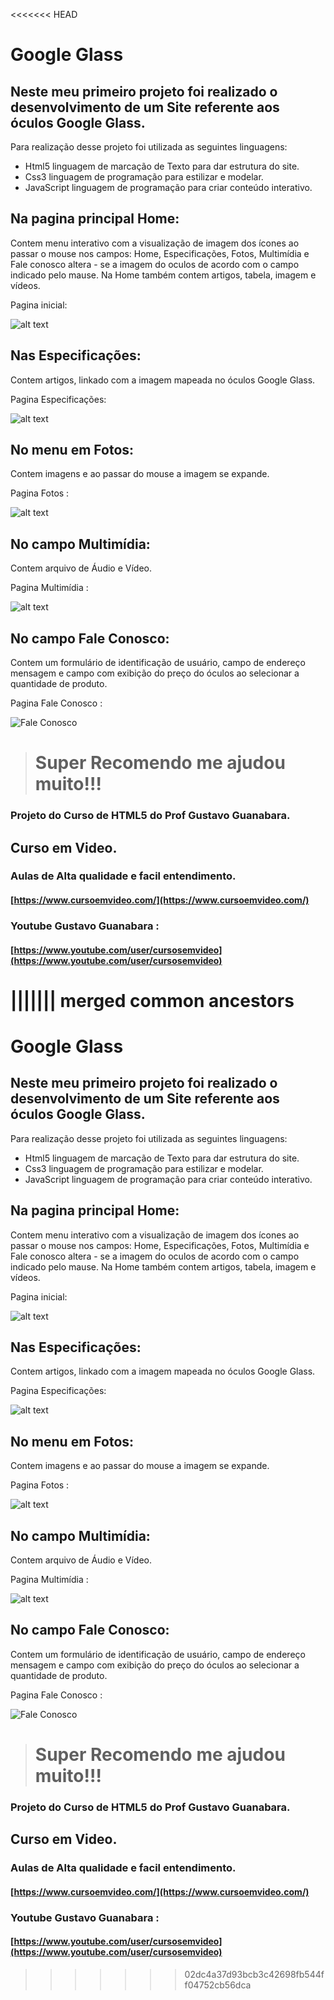 <<<<<<< HEAD

# Google Glass

## Neste meu primeiro projeto foi realizado o desenvolvimento de um Site referente aos óculos Google Glass.

 Para realização desse projeto foi utilizada as seguintes linguagens:

  - Html5 linguagem de marcação de Texto para dar estrutura do site. <br>
  - Css3 linguagem de programação para estilizar e modelar.<br>
  - JavaScript linguagem de programação para criar conteúdo interativo. <br>


## Na pagina principal Home:

Contem menu interativo com a visualização de imagem 
dos ícones ao passar o mouse nos campos:
Home, Especificações, Fotos, Multimídia e Fale conosco altera - se a 
imagem do oculos de acordo com o campo indicado pelo mause.
Na Home também contem artigos, tabela, imagem e vídeos. 


Pagina inicial: 

![alt text](https://github.com/PaulaSena/site-html5/blob/master/portifolio%20pag%201%20-%20Tudo%20Sobre%20Google%20Glass.png?raw=true " Home Title Text 1")

## Nas Especificações: 
Contem artigos, linkado com a imagem mapeada no óculos Google Glass. 


Pagina Especificações:

![alt text](https://github.com/PaulaSena/site-html5/blob/master/portifolio%20pag%202%20-%20Especifica%C3%A7%C3%B5es.png?raw=true
 " Especificações Title Text 1")

## No menu em Fotos:
Contem imagens e ao passar do mouse a imagem se expande. 


Pagina Fotos :

![alt text](https://github.com/PaulaSena/site-html5/blob/master/portifolio%20pag%204%20-%20Fotos.png?raw=true
 "Fotos  Title Text 1")


## No campo Multimídia: 
Contem arquivo de Áudio e Vídeo. 


Pagina Multimídia :

![alt text](https://github.com/PaulaSena/site-html5/blob/master/portifolio%20pag%203%20-%20Mult%C3%ADmidia.png?raw=true
 " Multimídia Title Text 1")


## No campo Fale Conosco:
Contem um formulário de identificação de usuário, 
campo de endereço mensagem e campo com exibição do preço do óculos 
ao selecionar a quantidade de produto. 

Pagina Fale Conosco : 

![Fale Conosco](https://github.com/PaulaSena/site-html5/blob/master/portifolio%20pag%205%20-%20Fale%20Conosco.png?raw=true
 " Fale Conosco Title Text 1")


> #  Super Recomendo me ajudou muito!!!

### Projeto do Curso de HTML5 do Prof Gustavo Guanabara. 
## Curso em Video.

### Aulas de Alta qualidade e facil entendimento.
####  [https://www.cursoemvideo.com/](https://www.cursoemvideo.com/)
### Youtube Gustavo Guanabara : 
#### [https://www.youtube.com/user/cursosemvideo](https://www.youtube.com/user/cursosemvideo)



||||||| merged common ancestors
=======

# Google Glass

## Neste meu primeiro projeto foi realizado o desenvolvimento de um Site referente aos óculos Google Glass.

 Para realização desse projeto foi utilizada as seguintes linguagens:

  - Html5 linguagem de marcação de Texto para dar estrutura do site. <br>
  - Css3 linguagem de programação para estilizar e modelar.<br>
  - JavaScript linguagem de programação para criar conteúdo interativo. <br>


## Na pagina principal Home:

Contem menu interativo com a visualização de imagem 
dos ícones ao passar o mouse nos campos:
Home, Especificações, Fotos, Multimídia e Fale conosco altera - se a 
imagem do oculos de acordo com o campo indicado pelo mause.
Na Home também contem artigos, tabela, imagem e vídeos. 


Pagina inicial: 

![alt text](https://github.com/PaulaSena/site-html5/blob/master/portifolio%20pag%201%20-%20Tudo%20Sobre%20Google%20Glass.png?raw=true " Home Title Text 1")

## Nas Especificações: 
Contem artigos, linkado com a imagem mapeada no óculos Google Glass. 


Pagina Especificações:

![alt text](https://github.com/PaulaSena/site-html5/blob/master/portifolio%20pag%202%20-%20Especifica%C3%A7%C3%B5es.png?raw=true
 " Especificações Title Text 1")

## No menu em Fotos:
Contem imagens e ao passar do mouse a imagem se expande. 


Pagina Fotos :

![alt text](https://github.com/PaulaSena/site-html5/blob/master/portifolio%20pag%204%20-%20Fotos.png?raw=true
 "Fotos  Title Text 1")


## No campo Multimídia: 
Contem arquivo de Áudio e Vídeo. 


Pagina Multimídia :

![alt text](https://github.com/PaulaSena/site-html5/blob/master/portifolio%20pag%203%20-%20Mult%C3%ADmidia.png?raw=true
 " Multimídia Title Text 1")


## No campo Fale Conosco:
Contem um formulário de identificação de usuário, 
campo de endereço mensagem e campo com exibição do preço do óculos 
ao selecionar a quantidade de produto. 

Pagina Fale Conosco : 

![Fale Conosco](https://github.com/PaulaSena/site-html5/blob/master/portifolio%20pag%205%20-%20Fale%20Conosco.png?raw=true
 " Fale Conosco Title Text 1")


> #  Super Recomendo me ajudou muito!!!

### Projeto do Curso de HTML5 do Prof Gustavo Guanabara. 
## Curso em Video.

### Aulas de Alta qualidade e facil entendimento.
####  [https://www.cursoemvideo.com/](https://www.cursoemvideo.com/)
### Youtube Gustavo Guanabara : 
#### [https://www.youtube.com/user/cursosemvideo](https://www.youtube.com/user/cursosemvideo)



>>>>>>> 02dc4a37d93bcb3c42698fb544ff04752cb56dca
